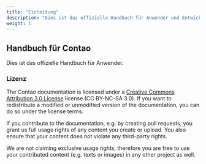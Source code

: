 ```yaml
---
title: "Einleitung"
description: "Dies ist das offizielle Handbuch für Anwender und Entwickler."
weight: 1
---
```


## Handbuch für Contao

Dies ist das offizielle Handbuch für Anwender.


### Lizenz

The Contao documentation is licensed under a [Creative Commons Attribution 3.0 License][1]
license (CC BY-NC-SA 3.0). If you want to redistribute a modified or unmodified version of
the documentation, you can do so under the license terms.

If you contribute to the documentation, e.g. by creating pull requests, you grant us
full usage rights of any content you create or upload. You also ensure that your content
does not violate any third-party rights.

We are not claiming exclusive usage rights, therefore you are free to use your contributed
content (e.g. texts or images) in any other project as well.

[1]: http://creativecommons.org/licenses/by-nc-sa/3.0/